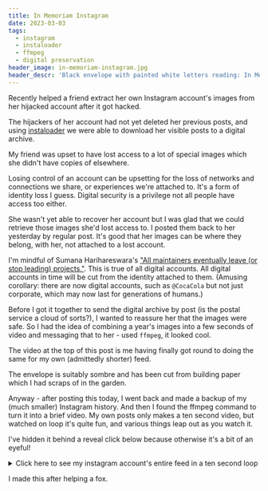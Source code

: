```yaml
---
title: In Memoriam Instagram
date: 2023-03-03
tags:
  - instagram
  - instaloader
  - ffmpeg
  - digital preservation
header_image: in-memoriam-instagram.jpg
header_descr: 'Black envelope with painted white letters reading: In Memoriam Instagram'
---
```


Recently helped a friend extract her own Instagram account's images from her hijacked account after it got hacked.

The hijackers of her account had not yet deleted her previous posts, and using [instaloader](https://instaloader.github.io/) we were able to download her visible posts to a digital archive.

My friend was upset to have lost access to a lot of special images which she didn't have copies of elsewhere.

Losing control of an account can be upsetting for the loss of networks and connections we share, or experiences we're attached to. It's a form of identity loss I guess. Digital security is a privilege not all people have access too either.

She wasn't yet able to recover her account but I was glad that we could retrieve those images she'd lost access to. I posted them back to her yesterday by regular post. It's good that her images can be where they belong, with her, not attached to a lost account.

I'm mindful of Sumana Harihareswara's ["All maintainers eventually leave (or stop leading) projects."](https://docs.oscollective.org/guides/handling-burnout-and-career-planning). This is true of all digital accounts. All digital accounts in time will be cut from the identity attached to them. (Amusing corollary: there are now digital accounts, such as `@CocaCola` but not just corporate, which may now last for generations of humans.)

Before I got it together to send the digital archive by post (is the postal service a cloud of sorts?), I wanted to reassure her that the images were safe. So I had the idea of combining a year's images into a few seconds of video and messaging that to her - used `ffmpeg`, it looked cool.

The video at the top of this post is me having finally got round to doing the same for my own (admittedly shorter) feed.

The envelope is suitably sombre and has been cut from building paper which I had scraps of in the garden.

Anyway - after posting this today, I went back and made a backup of my (much smaller) Instagram history. And then I found the ffmpeg command to turn it into a brief video. My own posts only makes a ten second video, but watched on loop it's quite fun, and various things leap out as you watch it.

I've hidden it behind a reveal click below because otherwise it's a bit of an eyeful!

<div class="p-4 h-[200px] content-center bg-red-500">
<details>
<summary>Click here to see my instagram account's entire feed in a ten second loop</summary>
<video width="600" height="600" autoplay loop muted>
  <source src="/media/xurizaemon-all.mp4" type="video/mp4">
</video>
</details>
</div>

I made this after helping a fox.
